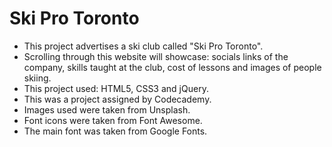 # Ski Pro Toronto

- This project advertises a ski club called "Ski Pro Toronto".
- Scrolling through this website will showcase: socials links of the company, skills taught at the club, cost of lessons and images of people skiing.
- This project used: HTML5, CSS3 and jQuery.
- This was a project assigned by Codecademy.
- Images used were taken from Unsplash.
- Font icons were taken from Font Awesome.
- The main font was taken from Google Fonts.
